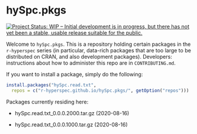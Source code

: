 # hySpc.pkgs

[![Project Status: WIP – Initial development is in progress, but there has not yet been a stable, usable release suitable for the public.](https://www.repostatus.org/badges/latest/wip.svg)](https://www.repostatus.org/#wip)

Welcome to `hySpc.pkgs`.  This is a repository holding certain packages in the `r-hyperspec` series (in particular, data-rich packages that are too large to be distributed on CRAN, and also development packages). Developers: instructions about how to administer this repo are in `CONTRIBUTING.md`.

If you want to install a package, simply do the following:

```r
install.packages("hySpc.read.txt",
  repos = c("r-hyperspec.github.io/hySpc.pkgs/", getOption("repos")))
```

Packages currently residing here:

* hySpc.read.txt_0.0.0.2000.tar.gz  (2020-08-16)

* hySpc.read.txt_0.0.0.1000.tar.gz  (2020-08-16)
